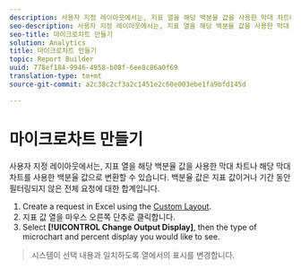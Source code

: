 ```yaml
---
description: 사용자 지정 레이아웃에서는, 지표 열을 해당 백분율 값을 사용한 막대 차트나 해당 막대 차트를 사용한 백분율 값으로 변환할 수 있습니다. 백분율 값은 지표 값이거나 기간 동안 필터링되지 않은 전체 요청에 대한 합계입니다.
seo-description: 사용자 지정 레이아웃에서는, 지표 열을 해당 백분율 값을 사용한 막대 차트나 해당 막대 차트를 사용한 백분율 값으로 변환할 수 있습니다. 백분율 값은 지표 값이거나 기간 동안 필터링되지 않은 전체 요청에 대한 합계입니다.
seo-title: 마이크로차트 만들기
solution: Analytics
title: 마이크로차트 만들기
topic: Report Builder
uuid: 778ef184-9946-4958-b08f-6ee8c86a0f69
translation-type: tm+mt
source-git-commit: a2c38c2cf3a2c1451e2c60e003ebe1fa9bfd145d

---
```



# 마이크로차트 만들기

사용자 지정 레이아웃에서는, 지표 열을 해당 백분율 값을 사용한 막대 차트나 해당 막대 차트를 사용한 백분율 값으로 변환할 수 있습니다. 백분율 값은 지표 값이거나 기간 동안 필터링되지 않은 전체 요청에 대한 합계입니다.

1. Create a request in Excel using the [Custom Layout](../../../analyze/report-builder/layout/configure-the-custom-layout.md#concept_F711B12D6BE74F4880E5F596C2848183).
1. 지표 값 열을 마우스 오른쪽 단추로 클릭합니다.
1. Select **[!UICONTROL Change Output Display]**, then the type of microchart and percent display you would like to see.
>시스템이 선택 내용과 일치하도록 열에서의 표시를 변경합니다.

